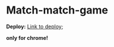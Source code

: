 # Match-match-game

**Deploy:** [Link to deploy](https://rolling-scopes-school.github.io/upmyskills-JSFE2021Q1/match-match-game/);

__only for chrome!__
